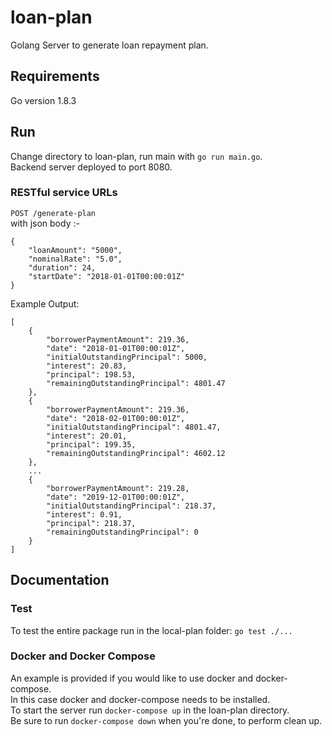 # loan-plan
Golang Server to generate loan repayment plan.

## Requirements
Go version 1.8.3

## Run
Change directory to loan-plan, run main with `go run main.go`.  
Backend server deployed to port 8080.  

### RESTful service URLs
`POST /generate-plan`  
with json body :-
```
{
	"loanAmount": "5000",
	"nominalRate": "5.0",
	"duration": 24,
	"startDate": "2018-01-01T00:00:01Z"
}
```
Example Output:
```
[
    {
        "borrowerPaymentAmount": 219.36,
        "date": "2018-01-01T00:00:01Z",
        "initialOutstandingPrincipal": 5000,
        "interest": 20.83,
        "principal": 198.53,
        "remainingOutstandingPrincipal": 4801.47
    },
    {
        "borrowerPaymentAmount": 219.36,
        "date": "2018-02-01T00:00:01Z",
        "initialOutstandingPrincipal": 4801.47,
        "interest": 20.01,
        "principal": 199.35,
        "remainingOutstandingPrincipal": 4602.12
    },
    ...
    {
        "borrowerPaymentAmount": 219.28,
        "date": "2019-12-01T00:00:01Z",
        "initialOutstandingPrincipal": 218.37,
        "interest": 0.91,
        "principal": 218.37,
        "remainingOutstandingPrincipal": 0
    }
]
```

## Documentation

### Test
To test the entire package run in the local-plan folder: `go test ./...`

### Docker and Docker Compose  
An example is provided if you would like to use docker and docker-compose.  
In this case docker and docker-compose needs to be installed.  
To start the server run `docker-compose up` in the loan-plan directory.  
Be sure to run `docker-compose down` when you're done, to perform clean up.  